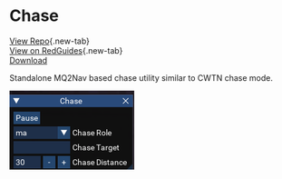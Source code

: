 # Chase

[View Repo](https://gitlab.com/aquietone/luachase){.new-tab}  
[View on RedGuides](https://www.redguides.com/community/resources/chase.2392/){.new-tab}  
[Download](https://gitlab.com/aquietone/luachase/-/archive/main/luachase-main.zip)  

Standalone MQ2Nav based chase utility similar to CWTN chase mode.

![](../images/chase.png)